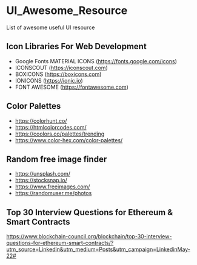 # UI_Awesome_Resource
List of awesome useful UI resource


## Icon Libraries For Web Development
* Google Fonts MATERIAL ICONS (https://fonts.google.com/icons)
* ICONSCOUT (https://iconscout.com)
* BOXICONS (https://boxicons.com)
* IONICONS (https://ionic.io)
* FONT AWESOME (https://fontawesome.com)


## Color Palettes
* https://colorhunt.co/
* https://htmlcolorcodes.com/
* https://coolors.co/palettes/trending
* https://www.color-hex.com/color-palettes/


## Random free image finder
* https://unsplash.com/
* https://stocksnap.io/
* https://www.freeimages.com/
* https://randomuser.me/photos


## Top 30 Interview Questions for Ethereum & Smart Contracts
https://www.blockchain-council.org/blockchain/top-30-interview-questions-for-ethereum-smart-contracts/?utm_source=Linkedin&utm_medium=Posts&utm_campaign=LinkedinMay-22#
